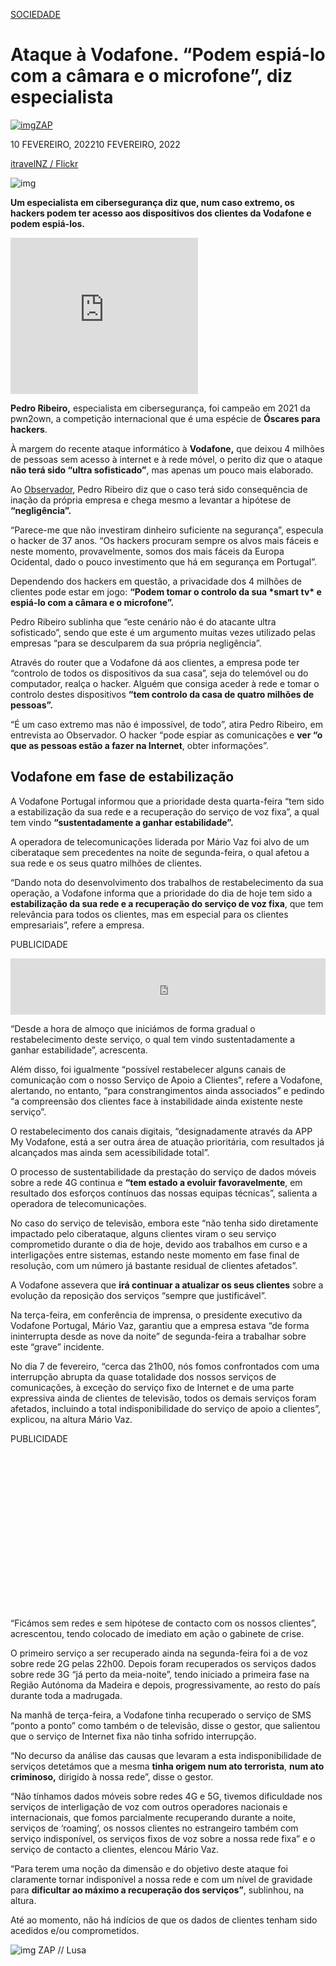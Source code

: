 [SOCIEDADE](https://zap.aeiou.pt/noticias/sociedade)

# Ataque à Vodafone. “Podem espiá-lo com a câmara e o microfone”, diz especialista

[![img](https://zap.aeiou.pt/wp-content/uploads/2021/11/a0f19545512eed927bc763895a134156-81x81.jpg)](https://zap.aeiou.pt/author/zap)[ZAP](https://zap.aeiou.pt/author/zap)

 

10 FEVEREIRO, 202210 FEVEREIRO, 2022

 

[itravelNZ / Flickr](https://www.flickr.com/photos/itravelnz/14049958479/sizes/l/)

![img](https://zap.aeiou.pt/wp-content/uploads/2022/02/27d38ac834a75cacab1863e10f947a15-783x450.jpg)



**Um especialista em cibersegurança diz que, num caso extremo, os hackers podem ter acesso aos dispositivos dos clientes da Vodafone e podem espiá-los.**

<iframe frameborder="0" src="https://f8323013029f104805200790dee60c4c.safeframe.googlesyndication.com/safeframe/1-0-38/html/container.html" id="google_ads_iframe_/1111242/zap3_post_top_mrec_inline_0" title="3rd party ad content" name="" scrolling="no" marginwidth="0" marginheight="0" width="300" height="250" data-is-safeframe="true" sandbox="allow-forms allow-popups allow-popups-to-escape-sandbox allow-same-origin allow-scripts allow-top-navigation-by-user-activation" role="region" aria-label="Advertisement" tabindex="0" data-google-container-id="7" data-load-complete="true" style="box-sizing: border-box; max-width: 100%; display: block; border: 0px; vertical-align: bottom; width: 300px;"></iframe>

**Pedro Ribeiro,** especialista em cibersegurança, foi campeão em 2021 da pwn2own, a competição internacional que é uma espécie de **Óscares para hackers**.

À margem do recente ataque informático à **Vodafone,** que deixou 4 milhões de pessoas sem acesso à internet e à rede móvel, o perito diz que o ataque **não terá sido “ultra sofisticado”**, mas apenas um pouco mais elaborado.

Ao [Observador](https://observador.pt/especiais/podem-tomar-o-controlo-da-sua-tv-e-espia-lo-com-a-camara-e-o-microfone-ataque-a-vodafone-analisado-por-um-dos-maiores-hackers-do-mundo/#), Pedro Ribeiro diz que o caso terá sido consequência de inação da própria empresa e chega mesmo a levantar a hipótese de **“negligência”.**

“Parece-me que não investiram dinheiro suficiente na segurança”, especula o hacker de 37 anos. “Os hackers procuram sempre os alvos mais fáceis e neste momento, provavelmente, somos dos mais fáceis da Europa Ocidental, dado o pouco investimento que há em segurança em Portugal”.

<iframe id="google_ads_iframe_/1111242/zap_native_0" title="3rd party ad content" name="google_ads_iframe_/1111242/zap_native_0" width="1" height="1" scrolling="no" marginwidth="0" marginheight="0" frameborder="0" role="region" aria-label="Advertisement" tabindex="0" srcdoc="" data-google-container-id="c" data-load-complete="true" style="box-sizing: border-box; max-width: 100%; display: inline-block !important; border: 0px !important; vertical-align: bottom; position: absolute !important; width: 728px; height: 0px; left: 364px; transform: translateX(-50%) !important;"></iframe>

Dependendo dos hackers em questão, a privacidade dos 4 milhões de clientes pode estar em jogo: **“Podem tomar o controlo da sua \*smart tv\* e espiá-lo com a câmara e o microfone”.**

Pedro Ribeiro sublinha que “este cenário não é do atacante ultra sofisticado”, sendo que este é um argumento muitas vezes utilizado pelas empresas “para se desculparem da sua própria negligência”.

Através do router que a Vodafone dá aos clientes, a empresa pode ter “controlo de todos os dispositivos da sua casa”, seja do telemóvel ou do computador, realça o hacker. Alguém que consiga aceder à rede e tomar o controlo destes dispositivos **“tem controlo da casa de quatro milhões de pessoas”.**

“É um caso extremo mas não é impossível, de todo”, atira Pedro Ribeiro, em entrevista ao Observador. O hacker “pode espiar as comunicações e **ver “o que as pessoas estão a fazer na Internet**, obter informações”.

## Vodafone em fase de estabilização

A Vodafone Portugal informou que a prioridade desta quarta-feira “tem sido a estabilização da sua rede e a recuperação do serviço de voz fixa”, a qual tem vindo **“sustentadamente a ganhar estabilidade”.**

A operadora de telecomunicações liderada por Mário Vaz foi alvo de um ciberataque sem precedentes na noite de segunda-feira, o qual afetou a sua rede e os seus quatro milhões de clientes.

“Dando nota do desenvolvimento dos trabalhos de restabelecimento da sua operação, a Vodafone informa que a prioridade do dia de hoje tem sido a **estabilização da sua rede e a recuperação do serviço de voz fixa**, que tem relevância para todos os clientes, mas em especial para os clientes empresariais”, refere a empresa.

PUBLICIDADE

<iframe frameborder="0" src="https://f8323013029f104805200790dee60c4c.safeframe.googlesyndication.com/safeframe/1-0-38/html/container.html" id="google_ads_iframe_/1111242/zap3_post_mid_1_stripe_0" title="3rd party ad content" name="" scrolling="no" marginwidth="0" marginheight="0" width="728" height="90" data-is-safeframe="true" sandbox="allow-forms allow-popups allow-popups-to-escape-sandbox allow-same-origin allow-scripts allow-top-navigation-by-user-activation" role="region" aria-label="Advertisement" tabindex="0" data-google-container-id="9" data-load-complete="true" style="box-sizing: border-box; max-width: 100%; display: block; border: 0px; vertical-align: bottom; width: 728px;"></iframe>

“Desde a hora de almoço que iniciámos de forma gradual o restabelecimento deste serviço, o qual tem vindo sustentadamente a ganhar estabilidade”, acrescenta.

Além disso, foi igualmente “possível restabelecer alguns canais de comunicação com o nosso Serviço de Apoio a Clientes”, refere a Vodafone, alertando, no entanto, “para constrangimentos ainda associados” e pedindo “a compreensão dos clientes face à instabilidade ainda existente neste serviço”.

O restabelecimento dos canais digitais, “designadamente através da APP My Vodafone, está a ser outra área de atuação prioritária, com resultados já alcançados mas ainda sem acessibilidade total”.

O processo de sustentabilidade da prestação do serviço de dados móveis sobre a rede 4G continua e **“tem estado a evoluir favoravelmente**, em resultado dos esforços contínuos das nossas equipas técnicas”, salienta a operadora de telecomunicações.

No caso do serviço de televisão, embora este “não tenha sido diretamente impactado pelo ciberataque, alguns clientes viram o seu serviço comprometido durante o dia de hoje, devido aos trabalhos em curso e a interligações entre sistemas, estando neste momento em fase final de resolução, com um número já bastante residual de clientes afetados”.

A Vodafone assevera que **irá continuar a atualizar os seus clientes** sobre a evolução da reposição dos serviços “sempre que justificável”.

Na terça-feira, em conferência de imprensa, o presidente executivo da Vodafone Portugal, Mário Vaz, garantiu que a empresa estava “de forma ininterrupta desde as nove da noite” de segunda-feira a trabalhar sobre este “grave” incidente.

No dia 7 de fevereiro, “cerca das 21h00, nós fomos confrontados com uma interrupção abrupta da quase totalidade dos nossos serviços de comunicações, à exceção do serviço fixo de Internet e de uma parte expressiva ainda de clientes de televisão, todos os demais serviços foram afetados, incluindo a total indisponibilidade do serviço de apoio a clientes”, explicou, na altura Mário Vaz.

PUBLICIDADE

<iframe id="google_ads_iframe_/1111242/zap3_post_mid_2_stripe_0" title="3rd party ad content" name="google_ads_iframe_/1111242/zap3_post_mid_2_stripe_0" width="300" height="250" scrolling="no" marginwidth="0" marginheight="0" frameborder="0" role="region" aria-label="Advertisement" tabindex="0" sandbox="allow-forms allow-popups allow-popups-to-escape-sandbox allow-same-origin allow-scripts allow-top-navigation-by-user-activation" srcdoc="" data-google-container-id="a" data-load-complete="true" style="box-sizing: border-box; max-width: 100%; display: block; border: 0px; vertical-align: bottom; width: 300px;"></iframe>

“Ficámos sem redes e sem hipótese de contacto com os nossos clientes”, acrescentou, tendo colocado de imediato em ação o gabinete de crise.

O primeiro serviço a ser recuperado ainda na segunda-feira foi a de voz sobre rede 2G pelas 22h00. Depois foram recuperados os serviços dados sobre rede 3G “já perto da meia-noite”, tendo iniciado a primeira fase na Região Autónoma da Madeira e depois, progressivamente, ao resto do país durante toda a madrugada.

Na manhã de terça-feira, a Vodafone tinha recuperado o serviço de SMS “ponto a ponto” como também o de televisão, disse o gestor, que salientou que o serviço de Internet fixa não tinha sofrido interrupção.

“No decurso da análise das causas que levaram a esta indisponibilidade de serviços detetámos que a mesma **tinha origem num ato terrorista**, **num ato criminoso,** dirigido à nossa rede”, disse o gestor.

“Não tínhamos dados móveis sobre redes 4G e 5G, tivemos dificuldade nos serviços de interligação de voz com outros operadores nacionais e internacionais, que fomos parcialmente recuperando durante a noite, serviços de ‘roaming’, os nossos clientes no estrangeiro também com serviço indisponível, os serviços fixos de voz sobre a nossa rede fixa” e o serviço de contacto a clientes, elencou Mário Vaz.

“Para terem uma noção da dimensão e do objetivo deste ataque foi claramente tornar indisponível a nossa rede e com um nível de gravidade para **dificultar ao máximo a recuperação dos serviços”**, sublinhou, na altura.

Até ao momento, não há indícios de que os dados de clientes tenham sido acedidos e/ou comprometidos.

![img](https://zap.aeiou.pt/wp-content/uploads/2021/11/a0f19545512eed927bc763895a134156-81x81.jpg)  ZAP // Lusa